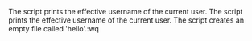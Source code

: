 The script prints the effective username of the current user.
The script prints the effective username of the current user.
The script creates an empty file called 'hello'.:wq